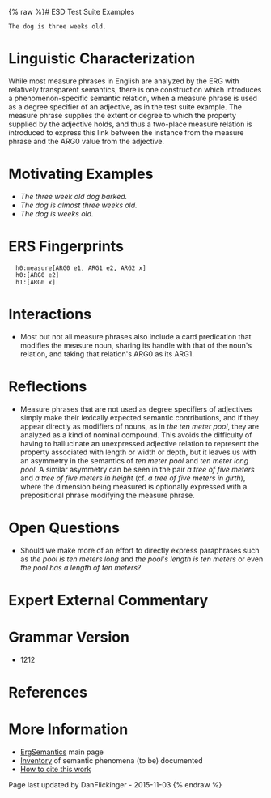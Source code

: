 {% raw %}# ESD Test Suite Examples

    The dog is three weeks old.

# Linguistic Characterization

While most measure phrases in English are analyzed by the ERG with
relatively transparent semantics, there is one construction which
introduces a phenomenon-specific semantic relation, when a measure
phrase is used as a degree specifier of an adjective, as in the test
suite example. The measure phrase supplies the extent or degree to which
the property supplied by the adjective holds, and thus a two-place
measure relation is introduced to express this link between the instance
from the measure phrase and the ARG0 value from the adjective.

# Motivating Examples

- *The three week old dog barked.*
- *The dog is almost three weeks old.*
- *The dog is weeks old.*

# ERS Fingerprints

      h0:measure[ARG0 e1, ARG1 e2, ARG2 x]
      h0:[ARG0 e2]
      h1:[ARG0 x]

# Interactions

- Most but not all measure phrases also include a card predication
that modifies the measure noun, sharing its handle with that of the
noun's relation, and taking that relation's ARG0 as its ARG1.

# Reflections

- Measure phrases that are not used as degree specifiers of adjectives
simply make their lexically expected semantic contributions, and if
they appear directly as modifiers of nouns, as in *the ten meter
pool*, they are analyzed as a kind of nominal compound. This avoids
the difficulty of having to hallucinate an unexpressed adjective
relation to represent the property associated with length or width
or depth, but it leaves us with an asymmetry in the semantics of
*ten meter pool* and *ten meter long pool*. A similar asymmetry can
be seen in the pair *a tree of five meters* and *a tree of five
meters in height* (cf. *a tree of five meters in girth*), where the
dimension being measured is optionally expressed with a
prepositional phrase modifying the measure phrase.

# Open Questions

- Should we make more of an effort to directly express paraphrases
such as *the pool is ten meters long* and *the pool's length is ten
meters* or even *the pool has a length of ten meters*?

# Expert External Commentary

# Grammar Version

- 1212

# References

# More Information

- [ErgSemantics](../ErgSemantics) main page
- [Inventory](../ErgSemantics_Inventory) of semantic phenomena (to be)
documented
- [How to cite this work](../ErgSemantics_HowToCite)

Page last updated by DanFlickinger - 2015-11-03
{% endraw %}